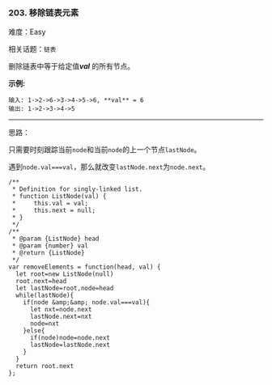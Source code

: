 ### 203. 移除链表元素

难度：Easy

相关话题：`链表`

删除链表中等于给定值***val*** 的所有节点。



**示例:** 



```
输入: 1->2->6->3->4->5->6, **val** = 6
输出: 1->2->3->4->5
```



-----

思路：

只需要时刻跟踪当前`node`和当前`node`的上一个节点`lastNode`。

遇到`node.val===val`，那么就改变`lastNode.next`为`node.next`。

```
/**
 * Definition for singly-linked list.
 * function ListNode(val) {
 *     this.val = val;
 *     this.next = null;
 * }
 */
/**
 * @param {ListNode} head
 * @param {number} val
 * @return {ListNode}
 */
var removeElements = function(head, val) {
  let root=new ListNode(null)
  root.next=head
  let lastNode=root,node=head
  while(lastNode){
    if(node &amp;&amp; node.val===val){
      let nxt=node.next
      lastNode.next=nxt
      node=nxt
    }else{
      if(node)node=node.next
      lastNode=lastNode.next
    }
  }
  return root.next
};
```

